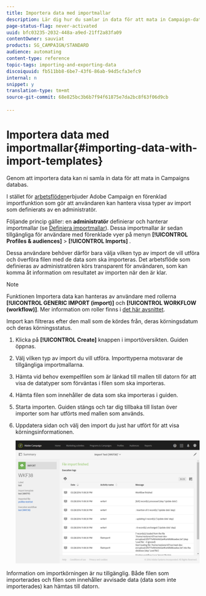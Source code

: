 ```yaml
---
title: Importera data med importmallar
description: Lär dig hur du samlar in data för att mata in Campaign-databasen.
page-status-flag: never-activated
uuid: bfc03235-2032-448a-a9ed-21ff2a83fa09
contentOwner: sauviat
products: SG_CAMPAIGN/STANDARD
audience: automating
content-type: reference
topic-tags: importing-and-exporting-data
discoiquuid: fb511bb8-6be7-43f6-86ab-94d5cfa3efc9
internal: n
snippet: y
translation-type: tm+mt
source-git-commit: 68e825bc3b6b7f94f61875e7da2bc8f63f06d9cb

---
```



# Importera data med importmallar{#importing-data-with-import-templates}

Genom att importera data kan ni samla in data för att mata in Campaigns databas.

I stället för [arbetsflöden](../../automating/using/get-started-workflows.md)erbjuder Adobe Campaign en förenklad importfunktion som gör att användaren kan hantera vissa typer av import som definierats av en administratör.

Följande princip gäller: en **administratör** definierar och hanterar importmallar (se [Definiera importmallar](../../automating/using/defining-import-templates.md)). Dessa importmallar är sedan tillgängliga för användare med förenklade vyer på menyn **[!UICONTROL Profiles & audiences]** > **[!UICONTROL Imports]** .

Dessa användare behöver därför bara välja vilken typ av import de vill utföra och överföra filen med de data som ska importeras. Det arbetsflöde som definieras av administratören körs transparent för användaren, som kan komma åt information om resultatet av importen när den är klar.

>[!NOTE]
>
>Funktionen Importera data kan hanteras av användare med rollerna **[!UICONTROL GENERIC IMPORT (import)]** och **[!UICONTROL WORKFLOW (workflow)]**. Mer information om roller finns i [det här avsnittet](../../administration/using/list-of-roles.md).

Import kan filtreras efter den mall som de kördes från, deras körningsdatum och deras körningsstatus.

1. Klicka på **[!UICONTROL Create]** knappen i importöversikten. Guiden öppnas.
1. Välj vilken typ av import du vill utföra. Importtyperna motsvarar de tillgängliga importmallarna.
1. Hämta vid behov exempelfilen som är länkad till mallen till datorn för att visa de datatyper som förväntas i filen som ska importeras.
1. Hämta filen som innehåller de data som ska importeras i guiden.
1. Starta importen. Guiden stängs och tar dig tillbaka till listan över importer som har utförts med mallen som används.
1. Uppdatera sidan och välj den import du just har utfört för att visa körningsinformationen.

   ![](assets/simplified_import1.png)

Information om importkörningen är nu tillgänglig. Både filen som importerades och filen som innehåller avvisade data (data som inte importerades) kan hämtas till datorn.

